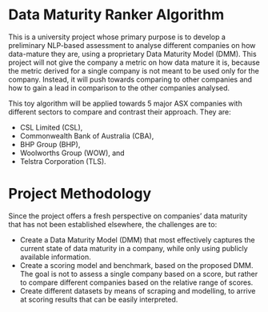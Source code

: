 # Data Maturity Ranker Algorithm

This is a university project whose primary purpose is to develop a preliminary NLP-based assessment to analyse different companies on how data-mature they are, using a proprietary Data Maturity Model (DMM). This project will not give the company a metric on how data mature it is, because the metric derived
for a single company is not meant to be used only for the company. Instead, it will push towards
comparing to other companies and how to gain a lead in comparison to the other companies
analysed.

This toy algorithm will be applied towards 5 major ASX companies with different sectors to compare and contrast their approach. They are:
- CSL Limited (CSL),
- Commonwealth Bank of Australia (CBA),
- BHP Group (BHP),
- Woolworths Group (WOW), and
- Telstra Corporation (TLS).

# Project Methodology
Since the project offers a fresh perspective on companies’ data maturity that has not been
established elsewhere, the challenges are to:
- Create a Data Maturity Model (DMM) that most effectively captures the current state of data
maturity in a company, while only using publicly available information.
- Create a scoring model and benchmark, based on the proposed DMM. The goal is not to
assess a single company based on a score, but rather to compare different companies based
on the relative range of scores.
- Create different datasets by means of scraping and modelling, to arrive at scoring results that
can be easily interpreted.

